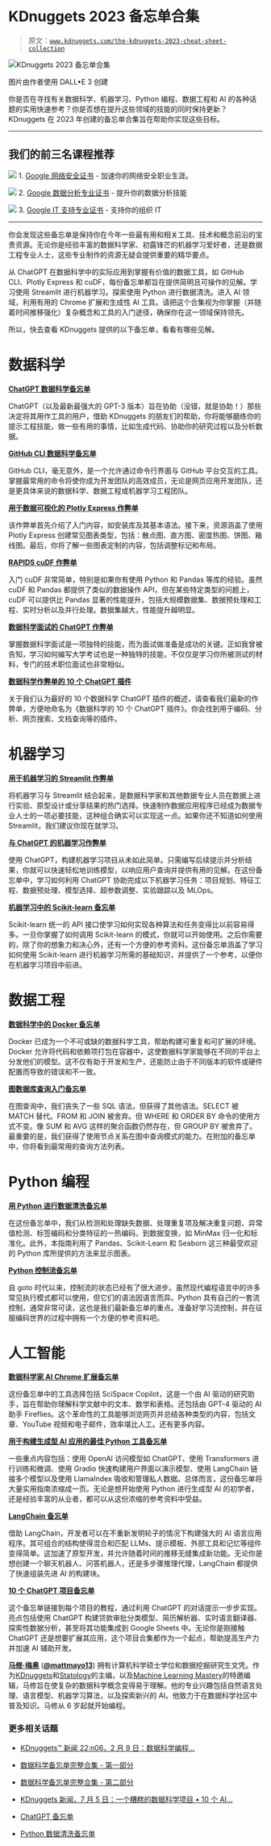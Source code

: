 # KDnuggets 2023 备忘单合集

> 原文：[`www.kdnuggets.com/the-kdnuggets-2023-cheat-sheet-collection`](https://www.kdnuggets.com/the-kdnuggets-2023-cheat-sheet-collection)

![KDnuggets 2023 备忘单合集](img/d588d55b66d3944556c01144f2778ba3.png)

图片由作者使用 DALL•E 3 创建

你是否在寻找有关数据科学、机器学习、Python 编程、数据工程和 AI 的各种话题的实用快速参考？你是否想在提升这些领域的技能的同时保持更新？KDnuggets 在 2023 年创建的备忘单合集旨在帮助你实现这些目标。

* * *

## 我们的前三名课程推荐

![](img/0244c01ba9267c002ef39d4907e0b8fb.png) 1\. [Google 网络安全证书](https://www.kdnuggets.com/google-cybersecurity) - 加速你的网络安全职业生涯。

![](img/e225c49c3c91745821c8c0368bf04711.png) 2\. [Google 数据分析专业证书](https://www.kdnuggets.com/google-data-analytics) - 提升你的数据分析技能

![](img/0244c01ba9267c002ef39d4907e0b8fb.png) 3\. [Google IT 支持专业证书](https://www.kdnuggets.com/google-itsupport) - 支持你的组织 IT

* * *

你会发现这些备忘单是保持你在今年一些最有用和相关工具、技术和概念前沿的宝贵资源。无论你是经验丰富的数据科学家、初露锋芒的机器学习爱好者，还是数据工程专业人士，这些专业制作的资源无疑会提供重要的精华要点。

从 ChatGPT 在数据科学中的实际应用到掌握有价值的数据工具，如 GitHub CLI、Plotly Express 和 cuDF，每份备忘单都旨在提供简明且可操作的见解。学习使用 Streamlit 进行机器学习。探索使用 Python 进行数据清洗。进入 AI 领域，利用有用的 Chrome 扩展和生成性 AI 工具。请把这个合集视为你掌握（并随着时间推移强化）复杂概念和工具的入门途径，确保你在这一领域保持领先。

所以，快去查看 KDnuggets 提供的以下备忘单，看看有哪些见解。

# 数据科学

**[ChatGPT 数据科学备忘单](https://www.kdnuggets.com/2023/03/chatgpt-data-science-cheat-sheet.html)**

ChatGPT（以及最新最强大的 GPT-3 版本）旨在协助（没错，就是协助！）那些决定将其用作工具的用户，借助 KDnuggets 的朋友们的帮助，你将能够磨练你的提示工程技能，做一些有用的事情，比如生成代码、协助你的研究过程以及分析数据。

**[GitHub CLI 数据科学备忘单](https://www.kdnuggets.com/2023/03/github-cli-data-science-cheat-sheet.html)**

GitHub CLI，毫无意外，是一个允许通过命令行界面与 GitHub 平台交互的工具。掌握最常用的命令将使你成为开发团队的高效成员，无论是网页应用开发团队，还是更具体来说的数据科学、数据工程或机器学习工程团队。

**[用于数据可视化的 Plotly Express 作弊单](https://www.kdnuggets.com/2023/03/plotly-express-data-visualization-cheat-sheet.html)**

该作弊单首先介绍了入门内容，如安装库及其基本语法。接下来，资源涵盖了使用 Plotly Express 创建常见图表类型，包括：散点图、直方图、密度热图、饼图、箱线图。最后，你将了解一些图表定制的内容，包括调整标记和布局。

**[RAPIDS cuDF 作弊单](https://www.kdnuggets.com/2023/05/cudf-data-science-cheat-sheet.html)**

入门 cuDF 非常简单，特别是如果你有使用 Python 和 Pandas 等库的经验。虽然 cuDF 和 Pandas 都提供了类似的数据操作 API，但在某些特定类型的问题上，cuDF 可以提供比 Pandas 显著的性能提升，包括大规模数据集、数据预处理和工程、实时分析以及并行处理。数据集越大，性能提升越明显。

**[数据科学面试的 ChatGPT 作弊单](https://www.kdnuggets.com/2023/06/chatgpt-data-science-interviews-cheat-sheet.html)**

掌握数据科学面试是一项独特的技能，而为面试做准备是成功的关键。正如我曾被告知，学习如何编写大学考试也是一种独特的技能，不仅仅是学习你所被测试的材料，专门的技术职位面试也非常相似。

**[数据科学作弊单的 10 个 ChatGPT 插件](https://www.kdnuggets.com/2023/06/10-chatgpt-plugins-data-science-cheat-sheet.html)**

关于我们认为最好的 10 个数据科学 ChatGPT 插件的概述，请查看我们最新的作弊单，方便地命名为《数据科学的 10 个 ChatGPT 插件》。你会找到用于编码、分析、网页搜索、文档查询等的插件。

# 机器学习

**[用于机器学习的 Streamlit 作弊单](https://www.kdnuggets.com/2023/01/streamlit-machine-learning-cheat-sheet.html)**

将机器学习与 Streamlit 结合起来，是数据科学家和其他数据专业人员在数据上进行实验、原型设计或分享结果的热门选择。快速制作数据应用程序已经成为数据专业人士的一项必要技能，这种组合确实可以实现这一点。如果你还不知道如何使用 Streamlit，我们建议你现在就学习。

**[与 ChatGPT 的机器学习作弊单](https://www.kdnuggets.com/2023/05/machine-learning-chatgpt-cheat-sheet.html)**

使用 ChatGPT，构建机器学习项目从未如此简单。只需编写后续提示并分析结果，你就可以快速轻松地训练模型，以响应用户查询并提供有用的见解。在这份备忘单中，学习如何利用 ChatGPT 协助完成以下机器学习任务：项目规划、特征工程、数据预处理、模型选择、超参数调整、实验跟踪以及 MLOps。

**[机器学习中的 Scikit-learn 备忘单](https://www.kdnuggets.com/2022/12/scikit-learn-machine-learning-cheatsheet.html)**

Scikit-learn 统一的 API 接口使学习如何实现各种算法和任务变得比以前容易得多。一旦你掌握了如何调用 Scikit-learn 的模式，你就可以开始使用。之后你需要的，除了你的想象力和决心外，还有一个方便的参考资料。这份备忘单涵盖了学习如何使用 Scikit-learn 进行机器学习所需的基础知识，并提供了一个参考，以便你在机器学习项目中前进。

# 数据工程

**[数据科学中的 Docker 备忘单](https://www.kdnuggets.com/2023/02/docker-data-science-cheat-sheet.html)**

Docker 已成为一个不可或缺的数据科学工具，帮助构建可重复和可扩展的环境。Docker 允许将代码和依赖项打包在容器中，这使数据科学家能够在不同的平台上分发他们的模型。这不仅有助于开发和生产，还能防止由于不同版本的软件或硬件配置而导致的错误和不一致。

**[图数据库查询入门备忘单](https://www.kdnuggets.com/getting-started-with-graph-database-queries-with-cheat-sheet)**

在图查询中，我们丧失了一些 SQL 语法，但获得了其他语法。SELECT 被 MATCH 替代。FROM 和 JOIN 被舍弃。但 WHERE 和 ORDER BY 命令的使用方式不变。像 SUM 和 AVG 这样的聚合函数仍然存在，但 GROUP BY 被舍弃了。最重要的是，我们获得了使用节点关系在图中查询模式的能力。在附加的备忘单中，你将看到最常用的查询方法列表。

# Python 编程

**[用 Python 进行数据清洗备忘单](https://www.kdnuggets.com/2023/02/data-cleaning-python-cheat-sheet.html)**

在这份备忘单中，我们从检测和处理缺失数据、处理重复项及解决重复问题、异常值检测、标签编码和分类特征的一热编码，到数据变换，如 MinMax 归一化和标准化。此外，本指南利用了 Pandas、Scikit-Learn 和 Seaborn 这三种最受欢迎的 Python 库所提供的方法来显示图表。

**[Python 控制流备忘单](https://www.kdnuggets.com/2022/11/python-control-flow-cheatsheet.html)**

自 goto 时代以来，控制流的状态已经有了很大进步。虽然现代编程语言中的许多常见执行模式都可以使用，但它们的语法因语言而异。Python 具有自己的一套流控制，通常非常可读，这也是我们最新备忘单的重点。准备好学习流控制，并在征服编码世界的过程中拥有一个方便的参考资料吧。

# 人工智能

**[数据科学家 AI Chrome 扩展备忘单](https://www.kdnuggets.com/2023/06/ai-chrome-extensions-data-scientists-cheat-sheet.html)**

这份备忘单中的工具选择包括 SciSpace Copilot，这是一个由 AI 驱动的研究助手，旨在帮助你理解科学文献中的文本、数学和表格。还包括由 GPT-4 驱动的 AI 助手 Fireflies。这个革命性的工具能够浏览网页并总结各种类型的内容，包括文章、YouTube 视频和电子邮件，效率堪比人工。还有更多内容。

**[用于构建生成型 AI 应用的最佳 Python 工具备忘单](https://www.kdnuggets.com/2023/08/best-python-tools-generative-ai-cheat-sheet.html)**

一些重点内容包括：使用 OpenAI 访问模型如 ChatGPT、使用 Transformers 进行训练和微调、使用 Gradio 快速构建用户界面以演示模型、使用 LangChain 链接多个模型以及使用 LlamaIndex 吸收和管理私人数据。总体而言，这份备忘单将大量实用指南浓缩成一页。无论是想开始使用 Python 进行生成型 AI 的初学者，还是经验丰富的从业者，都可以从这份浓缩的参考资料中受益。

**[LangChain 备忘单](https://www.kdnuggets.com/2023/08/langchain-cheat-sheet.html)**

借助 LangChain，开发者可以在不重新发明轮子的情况下构建强大的 AI 语言应用程序。其可组合的结构使得混合和匹配 LLMs、提示模板、外部工具和记忆等组件变得简单。这加速了原型开发，并允许随着时间的推移无缝集成新功能。无论你是想创建一个聊天机器人、问答机器人，还是多步骤推理代理，LangChain 都提供了快速组装先进 AI 的构建块。

**[10 个 ChatGPT 项目备忘单](https://www.kdnuggets.com/10-chatgpt-projects-cheat-sheet)**

这个备忘单链接到每个项目的教程，通过利用 ChatGPT 的对话提示一步步实现。亮点包括使用 ChatGPT 构建贷款审批分类模型、简历解析器、实时语言翻译器、探索性数据分析，甚至将其功能集成到 Google Sheets 中。无论你是刚接触 ChatGPT 还是想要扩展其应用，这个项目合集都作为一个起点，帮助提高生产力并加速 AI 辅助开发。

[](https://www.linkedin.com/in/mattmayo13/)****[马修·梅奥](https://www.kdnuggets.com/wp-content/uploads/./profile-pic.jpg)**** ([**@mattmayo13**](https://twitter.com/mattmayo13)) 拥有计算机科学硕士学位和数据挖掘研究生文凭。作为[KDnuggets](https://www.kdnuggets.com/)和[Statology](https://www.statology.org/)的主编，以及[Machine Learning Mastery](https://machinelearningmastery.com/)的特邀编辑，马修旨在使复杂的数据科学概念变得易于理解。他的专业兴趣包括自然语言处理、语言模型、机器学习算法，以及探索新兴的 AI。他致力于在数据科学社区中普及知识。马修从 6 岁起就开始编程。

### 更多相关话题

+   [KDnuggets™ 新闻 22:n06，2 月 9 日：数据科学编程…](https://www.kdnuggets.com/2022/n06.html)

+   [数据科学备忘单完整合集 - 第一部分](https://www.kdnuggets.com/2022/02/complete-collection-data-science-cheat-sheets-part-1.html)

+   [数据科学备忘单完整合集 - 第二部分](https://www.kdnuggets.com/2022/02/complete-collection-data-science-cheat-sheets-part-2.html)

+   [KDnuggets 新闻，7 月 5 日：一个糟糕的数据科学项目 • 10 个 AI…](https://www.kdnuggets.com/2023/n24.html)

+   [ChatGPT 备忘单](https://www.kdnuggets.com/2023/01/chatgpt-cheat-sheet.html)

+   [Python 数据清洗备忘单](https://www.kdnuggets.com/2023/02/data-cleaning-python-cheat-sheet.html)
